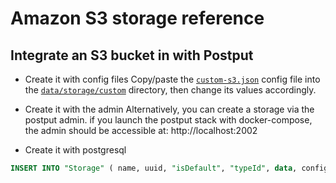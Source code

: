 # Amazon S3 storage reference

## Integrate an S3 bucket in with Postput

* Create it with config files
Copy/paste the [`custom-s3.json`](https://raw.githubusercontent.com/postput/postput/master/doc/S3/custom-s3.json) config file into the [`data/storage/custom`](https://github.com/postput/api/tree/master/data/storage/custom) directory, then change its values accordingly.

* Create it with the admin
Alternatively, you can create a storage via the postput admin.
if you launch the postput stack with docker-compose, the admin should be accessible at: http://localhost:2002

* Create it with postgresql

````sql
INSERT INTO "Storage" ( name, uuid, "isDefault", "typeId", data, config, "creationDate", "updatedOn" ) VALUES ('my_customs_3_files', 'fd600d4d-ce30-4940-951d-26aeb12c70bf', true, 1, '{}', '{"custom":{"keyId":"AKXXXXXXXXXXXXXXXXXX","key":"XCKlXXXXXXXXXXXXXXXXXXXXXXXXXXXXXXXXXXXX","container":"mycontainer","region":"us-east-1"},"allowUpload":true,"urls":["http://localhost:2000/"]}', NOW(), NOW())
````

